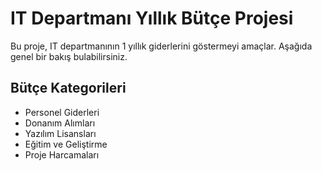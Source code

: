 # IT Departmanı Yıllık Bütçe Projesi

Bu proje, IT departmanının 1 yıllık giderlerini göstermeyi amaçlar. Aşağıda genel bir bakış bulabilirsiniz.

## Bütçe Kategorileri

- Personel Giderleri
- Donanım Alımları
- Yazılım Lisansları
- Eğitim ve Geliştirme
- Proje Harcamaları
